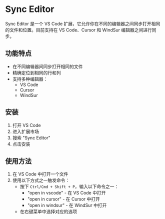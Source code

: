 # Sync Editor

Sync Editor 是一个 VS Code 扩展，它允许你在不同的编辑器之间同步打开相同的文件和位置。目前支持在 VS Code、Cursor 和 WindSur 编辑器之间进行同步。

## 功能特点

- 在不同编辑器间同步打开相同的文件
- 精确定位到相同的行和列
- 支持多种编辑器：
  - VS Code
  - Cursor
  - WindSur

## 安装

1. 打开 VS Code
2. 进入扩展市场
3. 搜索 "Sync Editor"
4. 点击安装

## 使用方法

1. 在 VS Code 中打开一个文件
2. 使用以下方式之一触发命令：
   - 按下 `Ctrl/Cmd + Shift + P`，输入以下命令之一：
     - "open in vscode" - 在 VS Code 中打开
     - "open in cursor" - 在 Cursor 中打开
     - "open in windsur" - 在 WindSur 中打开
   - 在右键菜单中选择对应的选项

